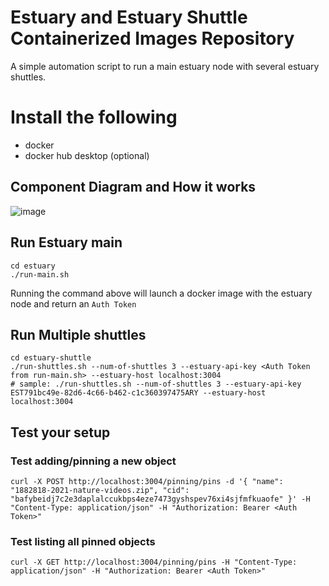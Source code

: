 # Estuary and Estuary Shuttle Containerized Images Repository

A simple automation script to run a main estuary node with several estuary shuttles.

# Install the following

- docker
- docker hub desktop (optional)

## Component Diagram and How it works

![image](https://user-images.githubusercontent.com/4479171/157367382-d7e460c4-0c82-4a71-af5d-b5e1810d09c3.png)


## Run Estuary main
```
cd estuary
./run-main.sh
```
Running the command above will launch a docker image with the estuary node and return an `Auth Token`

## Run Multiple shuttles
```
cd estuary-shuttle
./run-shuttles.sh --num-of-shuttles 3 --estuary-api-key <Auth Token from run-main.sh> --estuary-host localhost:3004
# sample: ./run-shuttles.sh --num-of-shuttles 3 --estuary-api-key EST791bc49e-82d6-4c66-b462-c1c360397475ARY --estuary-host localhost:3004
```

## Test your setup

### Test adding/pinning a new object
```
curl -X POST http://localhost:3004/pinning/pins -d '{ "name": "1882818-2021-nature-videos.zip", "cid": "bafybeidj7c2e3daplalccukbps4eze7473gyshspev76xi4sjfmfkuaofe" }' -H "Content-Type: application/json" -H "Authorization: Bearer <Auth Token>"

```

### Test listing all pinned objects
```
curl -X GET http://localhost:3004/pinning/pins -H "Content-Type: application/json" -H "Authorization: Bearer <Auth Token>"
```
